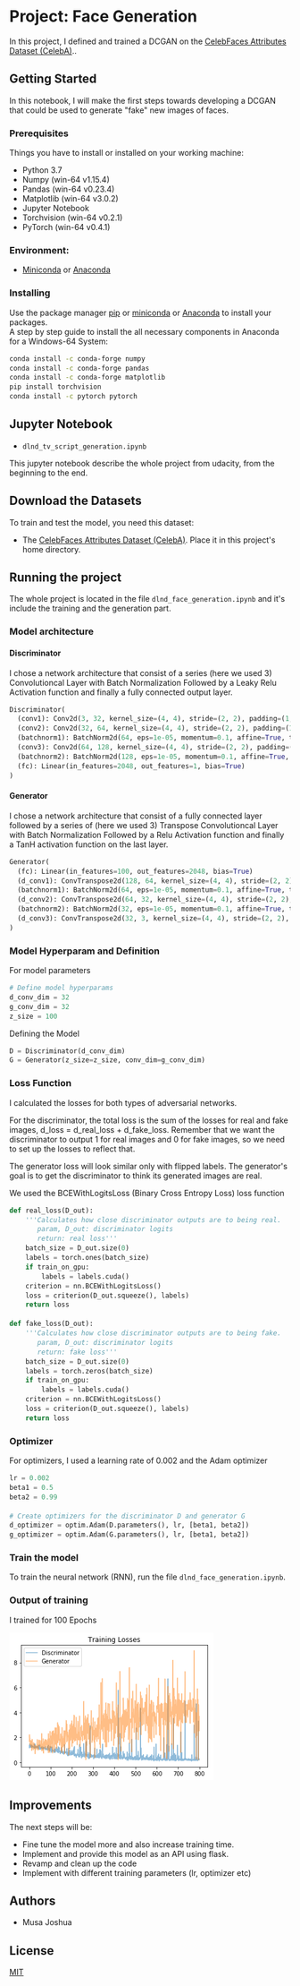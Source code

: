 # Project: Face Generation

In this project, I defined and trained a DCGAN on the [CelebFaces Attributes Dataset (CelebA)](https://s3.amazonaws.com/video.udacity-data.com/topher/2018/November/5be7eb6f_processed-celeba-small/processed-celeba-small.zip)..

## Getting Started

In this notebook, I will make the first steps towards developing a DCGAN that could be used to generate "fake"  new images of faces.


### Prerequisites

Things you have to install or installed on your working machine:

* Python 3.7
* Numpy (win-64 v1.15.4)
* Pandas (win-64 v0.23.4)
* Matplotlib (win-64 v3.0.2)
* Jupyter Notebook
* Torchvision (win-64 v0.2.1)
* PyTorch (win-64 v0.4.1)

### Environment:
* [Miniconda](https://conda.io/miniconda.html) or [Anaconda](https://www.anaconda.com/download/)

### Installing

Use the package manager [pip](https://pip.pypa.io/en/stable/) or
[miniconda](https://conda.io/miniconda.html) or [Anaconda](https://www.anaconda.com/download/) to install your packages.  
A step by step guide to install the all necessary components in Anaconda for a Windows-64 System:
```bash
conda install -c conda-forge numpy
conda install -c conda-forge pandas
conda install -c conda-forge matplotlib
pip install torchvision
conda install -c pytorch pytorch
```

## Jupyter Notebook
* `dlnd_tv_script_generation.ipynb`

This jupyter notebook describe the whole project from udacity, from the beginning to the end.

## Download the Datasets

To train and test the model, you need this dataset:

* The [CelebFaces Attributes Dataset (CelebA)](https://s3.amazonaws.com/video.udacity-data.com/topher/2018/November/5be7eb6f_processed-celeba-small/processed-celeba-small.zip).
Place it in this project's home directory.


## Running the project

The whole project is located in the file `dlnd_face_generation.ipynb` and it's include the training and the generation part.

### Model architecture

#### Discriminator

I chose a network architecture that consist of a series (here we used 3) Convolutioncal Layer with Batch Normalization Followed by a Leaky Relu Activation function and finally a fully connected output layer.

```python
Discriminator(
  (conv1): Conv2d(3, 32, kernel_size=(4, 4), stride=(2, 2), padding=(1, 1), bias=False)
  (conv2): Conv2d(32, 64, kernel_size=(4, 4), stride=(2, 2), padding=(1, 1), bias=False)
  (batchnorm1): BatchNorm2d(64, eps=1e-05, momentum=0.1, affine=True, track_running_stats=True)
  (conv3): Conv2d(64, 128, kernel_size=(4, 4), stride=(2, 2), padding=(1, 1), bias=False)
  (batchnorm2): BatchNorm2d(128, eps=1e-05, momentum=0.1, affine=True, track_running_stats=True)
  (fc): Linear(in_features=2048, out_features=1, bias=True)
)
```

#### Generator

I chose a network architecture that consist of a fully connected layer followed by a series of (here we used 3) Transpose Convolutioncal Layer with Batch Normalization Followed by a Relu Activation function and finally a TanH activation function on the last layer.

```python
Generator(
  (fc): Linear(in_features=100, out_features=2048, bias=True)
  (d_conv1): ConvTranspose2d(128, 64, kernel_size=(4, 4), stride=(2, 2), padding=(1, 1), bias=False)
  (batchnorm1): BatchNorm2d(64, eps=1e-05, momentum=0.1, affine=True, track_running_stats=True)
  (d_conv2): ConvTranspose2d(64, 32, kernel_size=(4, 4), stride=(2, 2), padding=(1, 1), bias=False)
  (batchnorm2): BatchNorm2d(32, eps=1e-05, momentum=0.1, affine=True, track_running_stats=True)
  (d_conv3): ConvTranspose2d(32, 3, kernel_size=(4, 4), stride=(2, 2), padding=(1, 1), bias=False)
)
```
### Model Hyperparam and Definition
For model parameters
```python
# Define model hyperparams
d_conv_dim = 32
g_conv_dim = 32
z_size = 100
```

Defining the Model
```python
D = Discriminator(d_conv_dim)
G = Generator(z_size=z_size, conv_dim=g_conv_dim)
```

### Loss Function
I calculated the losses for both types of adversarial networks.

For the discriminator, the total loss is the sum of the losses for real and fake images, d_loss = d_real_loss + d_fake_loss.
Remember that we want the discriminator to output 1 for real images and 0 for fake images, so we need to set up the losses to reflect that.

The generator loss will look similar only with flipped labels. The generator's goal is to get the discriminator to think its generated images are real.

We used the BCEWithLogitsLoss (Binary Cross Entropy Loss) loss function

```python
def real_loss(D_out):
    '''Calculates how close discriminator outputs are to being real.
       param, D_out: discriminator logits
       return: real loss'''
    batch_size = D_out.size(0)
    labels = torch.ones(batch_size)
    if train_on_gpu:
        labels = labels.cuda()
    criterion = nn.BCEWithLogitsLoss()
    loss = criterion(D_out.squeeze(), labels)
    return loss

def fake_loss(D_out):
    '''Calculates how close discriminator outputs are to being fake.
       param, D_out: discriminator logits
       return: fake loss'''
    batch_size = D_out.size(0)
    labels = torch.zeros(batch_size)
    if train_on_gpu:
        labels = labels.cuda()
    criterion = nn.BCEWithLogitsLoss()
    loss = criterion(D_out.squeeze(), labels)
    return loss
```

### Optimizer
For optimizers, I used a learning rate of 0.002 and the Adam optimizer

```Python
lr = 0.002
beta1 = 0.5
beta2 = 0.99

# Create optimizers for the discriminator D and generator G
d_optimizer = optim.Adam(D.parameters(), lr, [beta1, beta2])
g_optimizer = optim.Adam(G.parameters(), lr, [beta1, beta2])
```

### Train the model

To train the neural network (RNN), run the file `dlnd_face_generation.ipynb`.


### Output of training

I trained for 100 Epochs

![training loss](./assets/training_loss.png)

## Improvements

The next steps will be:
* Fine tune the model more and also increase training time.
* Implement and provide this model as an API using flask.
* Revamp and clean up the code
* Implement with different training parameters (lr, optimizer etc)

## Authors

* Musa Joshua

## License
[MIT](https://choosealicense.com/licenses/mit/)